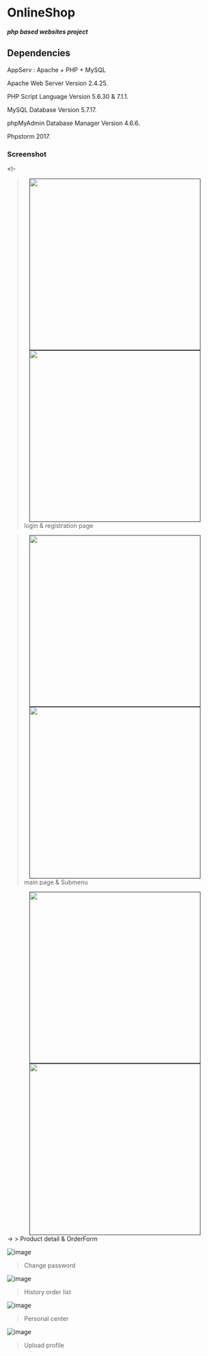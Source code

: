 # OnlineShop



***php based websites project***

    
## Dependencies

AppServ : Apache + PHP + MySQL

Apache Web Server Version 2.4.25.   

PHP Script Language Version 5.6.30 & 7.1.1. 

MySQL Database Version 5.7.17. 

phpMyAdmin Database Manager Version  4.6.6. 

Phpstorm 2017. 

### Screenshot
<!-
<a style="float:right" href="" target="_blank">
    <center class="half">
    <img src="https://github.com/CAODONGXING/OnlineShop/blob/master/login.JPG" width="400"/>
    <img src="https://github.com/CAODONGXING/OnlineShop/blob/master/registration.JPG" width="400"/>
    </center> 
</a>

> login & registration page

<a style="float:right" href="" target="_blank">
    <center class="half">
    <img src="https://github.com/CAODONGXING/OnlineShop/blob/master/mainpage.JPG" width="400"/>
    <img src="https://github.com/CAODONGXING/OnlineShop/blob/master/Submenu.JPG" width="400"/>
    </center> 
</a>

> main page & Submenu 

<a style="float:right" href="" target="_blank">
    <center class="half">
    <img src="https://github.com/CAODONGXING/OnlineShop/blob/master/mainpage.JPG" width="400"/>
    <img src="https://github.com/CAODONGXING/OnlineShop/blob/master/OrderForm.JPG" width="400"/>
    </center> 
</a>
->
> Product detail & OrderForm

![image](https://github.com/CAODONGXING/OnlineShop/blob/master/changePW.JPG )

> Change password

![image](https://github.com/CAODONGXING/OnlineShop/blob/master/Orderlist.JPG )

> History order list

![image](https://github.com/CAODONGXING/OnlineShop/blob/master/PersonalCenter.JPG )

> Personal center

![image](https://github.com/CAODONGXING/OnlineShop/blob/master/UploadProfile.JPG )

> Upload profile
